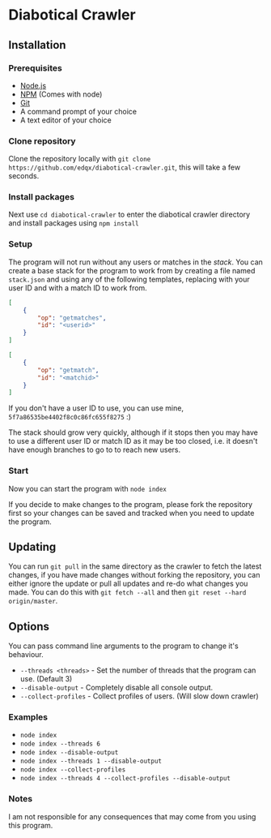 # Diabotical Crawler

## Installation
### Prerequisites
* [Node.js](https://nodejs.org)
* [NPM](https://npmjs.org) (Comes with node)
* [Git](https://git-scm.org)
* A command prompt of your choice
* A text editor of your choice

### Clone repository
Clone the repository locally with `git clone https://github.com/edqx/diabotical-crawler.git`, this will take a few seconds.

### Install packages
Next use `cd diabotical-crawler` to enter the diabotical crawler directory and install packages using `npm install`

### Setup
The program will not run without any users or matches in the _stack_. You can create a base stack for the program to work from by creating a file named `stack.json` and using any of the following templates, replacing <userid> with your user ID and <matchid> with a match ID to work from.
```json
[
    {
        "op": "getmatches",
        "id": "<userid>"
    }
]
```
```json
[
    {
        "op": "getmatch",
        "id": "<matchid>"
    }
]
```
If you don't have a user ID to use, you can use mine, `5f7a86535be4402f8c0c86fc655f8275` :)

The stack should grow very quickly, although if it stops then you may have to use a different user ID or match ID as it may be too closed, i.e. it doesn't have enough branches to go to to reach new users.

### Start
Now you can start the program with `node index`

If you decide to make changes to the program, please fork the repository first so your changes can be saved and tracked when you need to update the program.

## Updating
You can run `git pull` in the same directory as the crawler to fetch the latest changes, if you have made changes without forking the repository, you can either ignore the update or pull all updates and re-do what changes you made. You can do this with `git fetch --all` and then `git reset --hard origin/master`.

## Options
You can pass command line arguments to the program to change it's behaviour.
* `--threads <threads>` - Set the number of threads that the program can use. (Default 3)
* `--disable-output` - Completely disable all console output.
* `--collect-profiles` - Collect profiles of users. (Will slow down crawler)

### Examples
* `node index`
* `node index --threads 6`
* `node index --disable-output`
* `node index --threads 1 --disable-output`
* `node index --collect-profiles`
* `node index --threads 4 --collect-profiles --disable-output`

### Notes
I am not responsible for any consequences that may come from you using this program.